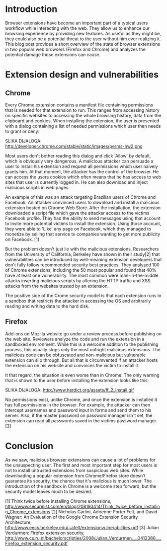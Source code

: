 # Introduction
Browser extensions have become an important part of a typical users workflow while interacting with the web. They allow us to enhance our browsing experience by providing new features. As useful as they might be, they could also be a potential threat to the user without him ever realizing it. This blog post provides a short overview of the state of browser extensions in two popular web browsers (Firefox and Chrome) and analyzes the potential damage those extensions can cause. 

# Extension design and vulnerabilities
## Chrome
Every Chrome extension contains a manifest file containing permissions that is needed for that extension to run. This ranges from accessing history on specific websites to accessing the whole browsing history, data from the clipboard and cookies. When installing the extension, the user is presented with a dialog containing a list of needed permissions which user then needs to grant or deny:

SLIKA DIJALOGA: http://developer.chrome.com/stable/static/images/perms-hw2.png

Most users don't bother reading this dialog and click 'Allow' by default, which is obviously very dangerous. A malicious attacker can persuade a user to install his extension and request all permissions which user naively grants him. At that moment, the attacker has the control of the browser. He can access the users cookies which often means that he has access to web sites that user is currently logged in. He can also download and inject malicious scripts in web pages. 

An example of this was an attack targeting Brazilian users of Chrome and Facebook. An attacker convinced users to download and install a malicious extension hosted on Chrome Web Store. After the installation, the extension downloaded a script file which gave the attacker access to the victims Facebook profile. They had the ability to send messages using that account to invite more potential victims to install the extension. Using those account, they were able to 'Like' any page on Facebook, which they managed to monetize by selling that service to companies wanting to get more publicity on Facebook. [1]

But the problem doesn't just lie with the malicious extensions. Researchers from the University of California, Berkeley have shown in their study[2] that vulnerabilities can be introduced by well-meaning extension developers that don't fully follow recommended security best practices. They analyzed 100 of Chrome extensions, including the 50 most popular and found that 40% have at least one vulnerability. The most common were man-in-the-middle attacks inserting malicious scripts by altering the HTTP traffic and XSS attacks from the websites trusted by an extension.

The positive side of the Crome security model is that each extension runs in a sandbox that restricts the attacker in accessing the OS and arbitrarily reading and writing data to the hard disk.

## Firefox
Add-ons on Mozilla website go under a review process before publishing on the web site. Reviewers analyze the code and run the extension in a sandboxed environment. While this is a welcome addition to the publishing process, this usually stops only the most outright malicious extensions. The malicious code can be obfuscated and non-malicious but vulnerable extension can slip through. But all that is circumvented if an attacker hosts the extension on his website and convinces the victim to install it.

It that regard, the situation is even worse than in Chrome. The only warning that is shown to the user before installing the extension looks like this:

SLIKA DIJALOGA: http://www.herdict.org/assets/ff_2_install.gif

No permissions exist, unlike Chrome, and once the extension is installed it has full permissions in the browser. For example, the attacker can then intercept usernames and password input in forms and send them to his server. Also, if the master password on password manager isn't set, the extension can read all passwords saved in the victims password manager.[3]

# Conclusion
As we saw, malicious browser extensions can cause a lot of problems for the unsuspecting user. The first and most important step for most users is not to install untrusted extensions from suspicious web sites. While downloading a popular extension from Chrome/Firefox store doesn't guarantee its security, the chance that it's malicious is much lower.
The introduction of the sandbox in Chrome is a welcome step forward, but the security model leaves much to be desired.


[1] Think twice before installing Chrome extensions, http://www.securelist.com/en/blog/208193414/Think_twice_before_installing_Chrome_extensions
[2] Nicholas Carlini, Adrienne Porter Felt, and David Wagner: An Evaluation of the Google Chrome Extension Security Architecture, http://www.eecs.berkeley.edu/~afelt/extensionvulnerabilities.pdf
[3] Julian Verdurmen: Firefox extension security, http://www.cs.ru.nl/bachelorscripties/2008/Julian_Verdurmen___0413380___Firefox_extension_security.pdf